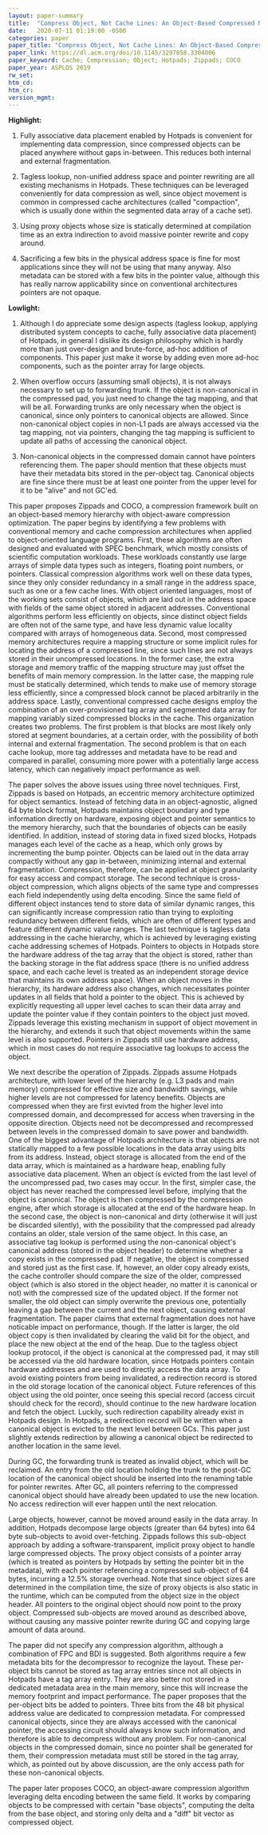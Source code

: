 ```yaml
---
layout: paper-summary
title:  "Compress Object, Not Cache Lines: An Object-Based Compressed Memory Hierarchy"
date:   2020-07-11 01:19:00 -0500
categories: paper
paper_title: "Compress Object, Not Cache Lines: An Object-Based Compressed Memory Hierarchy"
paper_link: https://dl.acm.org/doi/10.1145/3297858.3304006
paper_keyword: Cache; Compression; Object; Hotpads; Zippads; COCO
paper_year: ASPLOS 2019
rw_set:
htm_cd:
htm_cr:
version_mgmt:
---
```


**Highlight:**

1. Fully associative data placement enabled by Hotpads is convenient for implementing data compression, since compressed
   objects can be placed anywhere without gaps in-between. This reduces both internal and external fragmentation.

2. Tagless lookup, non-unified address space and pointer rewriting are all existing mechanisms in Hotpads. These techniques
   can be leveraged conveniently for data compression as well, since object movement is common in compressed cache 
   architectures (called "compaction", which is usually done within the segmented data array of a cache set). 

3. Using proxy objects whose size is statically determined at compilation time as an extra indirection to avoid massive
   pointer rewrite and copy around.

4. Sacrificing a few bits in the physical address space is fine for most applications since they will not be using
   that many anyway. 
   Also metadata can be stored with a few bits in the pointer value, although this has really narrow applicability 
   since on conventional architectures pointers are not opaque.

**Lowlight:**

1. Although I do appreciate some design aspects (tagless lookup, applying distributed system concepts to cache, fully
   associative data placement) of Hotpads, in general I dislike its design philosophy which is hardly more
   than just over-design and brute-force, ad-hoc addition of components. This paper just make it worse by adding even 
   more ad-hoc components, such as the pointer array for large objects.

2. When overflow occurs (assuming small objects), it is not always necessary to set up to forwarding trunk. If the 
   object is non-canonical in the compressed pad, you just need to change the tag mapping, and that will be all.
   Forwarding trunks are only necessary when the object is canonical, since only pointers to canonical objects are 
   allowed. Since non-canonical object copies in non-L1 pads are always accessed via the tag mapping, not via pointers,
   changing the tag mapping is sufficient to update all paths of accessing the canonical object.

3. Non-canonical objects in the compressed domain cannot have pointers referencing them. The paper should mention that
   these objects must have their metadata bits stored in the per-object tag. Canonical objects are fine since there 
   must be at least one pointer from the upper level for it to be "alive" and not GC'ed.

This paper proposes Zippads and COCO, a compression framework built on an object-based memory hierarchy with object-aware 
compression optimization. The paper begins by identifying a few problems with conventional memory and cache compression 
architectures when applied to object-oriented language programs.
First, these algorithms are often designed and evaluated with SPEC benchmark, which mostly consists of scientific computation 
workloads. These workloads constantly use large arrays of simple data types such as integers, floating point numbers, or 
pointers. Classical compression algorithms work well on these data types, since they only consider redundancy in a small
range in the address space, such as one or a few cache lines. With object oriented languages, most of the working sets
consist of objects, which are laid out in the address space with fields of the same object stored in adjacent addresses. 
Conventional algorithms perform less efficiently on objects, since distinct object fields are often not of the same type, 
and have less dynamic value locality compared with arrays of homogeneous data.
Second, most compressed memory architectures require a mapping structure or some implicit rules for locating the address
of a compressed line, since such lines are not always stored in their uncompressed locations. In the former case, the 
extra storage and memory traffic of the mapping structure may just offset the benefits of main memory compression.
In the latter case, the mapping rule must be statically determined, which tends to make use of memory storage less
efficiently, since a compressed block cannot be placed arbitrarily in the address space.
Lastly, conventional compressed cache designs employ the combination of an over-provisioned tag array and segmented data
array for mapping variably sized compressed blocks in the cache. This organization creates two problems. The first
problem is that blocks are most likely only stored at segment boundaries, at a certain order, with the possibility of 
both internal and external fragmentation. The second problem is that on each cache lookup, more tag addresses and metadata 
have to be read and compared in parallel, consuming more power with a potentially large access latency, which can negatively
impact performance as well.

The paper solves the above issues using three novel techniques. First, Zippads is based on Hotpads, an eccentric 
memory architecture optimized for object semantics. Instead of fetching data in an object-agnostic, aligned 64 byte block format,
Hotpads maintains object boundary and type information directly on hardware, exposing object and pointer semantics
to the memory hierarchy, such that the boundaries of objects can be easily identified. In addition, instead of storing
data in fixed sized blocks, Hotpads manages each level of the cache as a heap, which only grows by incrementing the bump
pointer. Objects can be laied out in the data array compactly without any gap in-between, minimizing internal and external
fragmentation. Compression, therefore, can be applied at object granularity for easy access and compact storage.
The second technique is cross-object compression, which aligns objects of the same type and compresses each field 
independently using delta encoding. Since the same field of different object instances tend to store data of similar
dynamic ranges, this can significantly increase compression ratio than trying to exploiting redundancy between different
fields, which are often of different types and feature different dynamic value ranges. 
The last technique is tagless data addressing in the cache hierarchy, which is achieved by leveraging existing cache 
addressing schemes of Hotpads. Pointers to objects in Hotpads store the hardware address of the tag array that the object
is stored, rather than the backing storage in the flat address space (there is no unified address space, and each cache
level is treated as an independent storage device that maintains its own address space). 
When an object moves in the hierarchy, its hardware address also changes, which necessitates pointer updates in all fields
that hold a pointer to the object. This is achieved by explicitly requesting all upper level caches to scan their data
array and update the pointer value if they contain pointers to the object just moved. Zippads leverage this existing 
mechanism in support of object movement in the hierarchy, and extends it such that object movements within the same 
level is also supported. Pointers in Zippads still use hardware address, which in most cases do not require associative
tag lookups to access the object.

We next describe the operation of Zippads. Zippads assume Hotpads architecture, with lower level of the hierarchy (e.g. 
L3 pads and main memory) compressed for effective size and bandwidth savings, while higher levels are not compressed for 
latency benefits. 
Objects are compressed when they are first evivted from the higher level into compressed domain, and decompressed for 
access when traversing in the opposite direction.
Objects need not be decompressed and recompressed between levels in the compressed domain to save power and bandwidth.
One of the biggest advantage of Hotpads architecture is that objects are not statically mapped to a few possible locations 
in the data array using bits from its address. Instead, object storage is allocated from the end of the data array, which
is maintained as a hardware heap, enabling fully associative data placement. 
When an object is evicted from the last level of the uncompressed pad, two cases may occur. In the first, simpler case,
the object has never reached the compressed level before, implying that the object is canonical. The object is then
compressed by the compression engine, after which storage is allocated at the end of the hardware heap.
In the second case, the object is non-canonical and dirty (otherwise it will just be discarded silently), with the 
possibility that the compressed pad already contains an older, stale version of the same object. In this case, an
associative tag lookup is performed using the non-canonical object's canonical address (stored in the object header)
to determine whether a copy exists in the compressed pad. If negative, the object is compressed and stored just as the
first case. If, however, an older copy already exists, the cache controller should compare the size of the older, compressed
object (which is also stored in the object header, no matter it is canonical or not) with the compressed size of the 
updated object. If the former not smaller, the old object can simply overwrite the previous one, potentially leaving
a gap between the current and the next object, causing external fragmentation. The paper claims that external fragmentation
does not have noticable impact on performance, though. If the latter is larger, the old object copy is then invalidated
by clearing the valid bit for the object, and place the new object at the end of the heap. 
Due to the tagless object lookup protocol, if the object is canonical at the compressed pad, it may still be accessed
via the old hardware location, since Hotpads pointers contain hardware addresses and are used to directly access the 
data array. To avoid existing pointers from being invalidated, a redirection record is stored in the old storage
location of the canonical object. Future references of this object using the old pointer, once seeing this special
record (access circuit should check for the record), should continue to the new hardware location and fetch the object.
Luckily, such redirection capability already exist in Hotpads design. In Hotpads, a redirection record will be written
when a canonical object is evicted to the next level between GCs. This paper just slightly extends redirection
by allowing a canonical object be redirected to another location in the same level.

During GC, the forwarding trunk is treated as invalid object, which will be reclaimed. An entry from the old location holding
the trunk to the post-GC location of the canonical object should be inserted into the renaming table for pointer rewrites.
After GC, all pointers referring to the compressed canonical object should have already been updated to use the new 
location. No access redirection will ever happen until the next relocation.

Large objects, however, cannot be moved around easily in the data array. In addition, Hotpads decompose large objects 
(greater than 64 bytes) into 64 byte sub-objects to avoid over-fetching. Zippads follows this sub-object approach by adding
a software-transparent, implicit proxy object to handle large compressed objects. The proxy object consists of a 
pointer array (which is treated as pointers by Hotpads by setting the pointer bit in the metadata), with each pointer
referencing a compressed sub-object of 64 bytes, incurring a 12.5% storage overhead. Note that since object sizes are 
determined in the compilation time, the size of proxy objects is also static in the runtime, which can be computed from 
the object size in the object header. 
All pointers to the original object should now point to the proxy object. Compressed sub-objects are moved around as 
described above, without causing any massive pointer rewrite during GC and copying large amount of data around. 

The paper did not specify any compression algorithm, although a combination of FPC and BDI is suggested. Both algorithms
require a few metadata bits for the decompressor to recognize the layout. These per-object bits cannot be stored as 
tag array entries since not all objects in Hotpads have a tag array entry. They are also better not stored in a dedicated
metadata area in the main memory, since this will increase the memory footprint and impact performance. The paper proposes
that the per-object bits be added to pointers. Three bits from the 48 bit physical address value are dedicated to compression
metadata. For compressed canonical objects, since they are always accessed with the canonical pointer, the accessing 
circuit should always know such information, and therefore is able to decompress without any problem. For non-canonical
objects in the compressed domain, since no pointer shall be generated for them, their compression metadata must still be
stored in the tag array, which, as pointed out by above discussion, are the only access path for these non-canonical objects.

The paper later proposes COCO, an object-aware compression algorithm leveraging delta encoding between the same field.
It works by comparing objects to be compressed with certain "base objects", computing the delta from the base object,
and storing only delta and a "diff" bit vector as compressed object.
